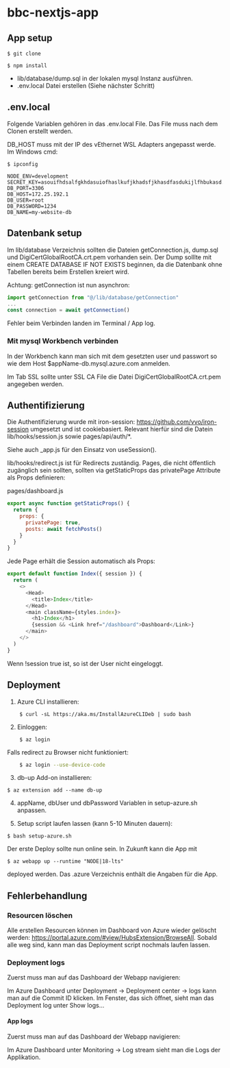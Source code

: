 # bbc-nextjs-app

## App setup

```
$ git clone
```

```
$ npm install
```

- lib/database/dump.sql in der lokalen mysql Instanz ausführen.
- .env.local Datei erstellen (Siehe nächster Schritt)

## .env.local
Folgende Variablen gehören in das .env.local File. Das File muss nach dem Clonen erstellt werden.

DB_HOST muss mit der IP des vEthernet WSL Adapters angepasst werde. Im Windows cmd:

```
$ ipconfig
```

```
NODE_ENV=development
SECRET_KEY=asouifhdsalfgkhdasuiofhaslkufjkhadsfjkhasdfasdukijlfhbukasd.hfjsdaf
DB_PORT=3306
DB_HOST=172.25.192.1
DB_USER=root
DB_PASSWORD=1234
DB_NAME=my-website-db
```

## Datenbank setup

Im lib/database Verzeichnis sollten die Dateien getConnection.js, dump.sql und DigiCertGlobalRootCA.crt.pem vorhanden sein.
Der Dump solllte mit einem CREATE DATABASE IF NOT EXISTS beginnen, da die Datenbank ohne Tabellen bereits beim Erstellen kreiert wird.

Achtung: getConnection ist nun asynchron:

```js
import getConnection from "@/lib/database/getConnection"
...
const connection = await getConnection()
```

Fehler beim Verbinden landen im Terminal / App log.

### Mit mysql Workbench verbinden
In der Workbench kann man sich mit dem gesetzten user und passwort so wie dem Host $appName-db.mysql.azure.com anmelden.

Im Tab SSL sollte unter SSL CA File die Datei DigiCertGlobalRootCA.crt.pem angegeben werden.


## Authentifizierung

Die Authentifizierung wurde mit iron-session: https://github.com/vvo/iron-session umgesetzt und ist cookiebasiert. Relevant hierfür sind die Datein lib/hooks/session.js sowie pages/api/auth/*.

Siehe auch _app.js für den Einsatz von useSession().

lib/hooks/redirect.js ist für Redirects zuständig. Pages, die nicht öffentlich zugänglich sein sollten, sollten via getStaticProps das privatePage Attribute als Props definieren:

pages/dashboard.js

```js
export async function getStaticProps() {
  return {
    props: {
      privatePage: true,
      posts: await fetchPosts()
    }
  }
}
```

Jede Page erhält die Session automatisch als Props:

```js
export default function Index({ session }) {
  return (
    <>
      <Head>
        <title>Index</title>
      </Head>
      <main className={styles.index}>
        <h1>Index</h1>
        {session && <Link href="/dashboard">Dashboard</Link>}
      </main>
    </>
  )
}
```

Wenn !session true ist, so ist der User nicht eingeloggt.

## Deployment

1. Azure CLI installieren:
```
    $ curl -sL https://aka.ms/InstallAzureCLIDeb | sudo bash
```
2. Einloggen:
```
    $ az login 
```

Falls redirect zu Browser nicht funktioniert:

```bash  
    $ az login --use-device-code
```

3. db-up Add-on installieren:
``` 
$ az extension add --name db-up
```

4. appName, dbUser und dbPassword Variablen in setup-azure.sh anpassen.

5. Setup script laufen lassen (kann 5-10 Minuten dauern):
```
$ bash setup-azure.sh
```

Der erste Deploy sollte nun online sein. In Zukunft kann die App mit
```
$ az webapp up --runtime "NODE|18-lts"
```

deployed werden. Das .azure Verzeichnis enthält die Angaben für die App.

## Fehlerbehandlung

### Resourcen löschen
Alle erstellen Resourcen können im Dashboard von Azure wieder gelöscht werden: https://portal.azure.com/#view/HubsExtension/BrowseAll.
Sobald alle weg sind, kann man das Deployment script nochmals laufen lassen.

### Deployment logs
Zuerst muss man auf das Dashboard der Webapp navigieren:

Im Azure Dashboard unter Deployment -> Deployment center -> logs kann man auf die Commit ID klicken. Im Fenster, das sich öffnet, sieht man das Deployment log unter Show logs...

#### App logs
Zuerst muss man auf das Dashboard der Webapp navigieren:

Im Azure Dashboard unter Monitoring -> Log stream sieht man die Logs der Applikation.


